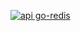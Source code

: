 [![](https://img.shields.io/badge/api-go--redis-red.svg "api go-redis")](https://pkg.go.dev/github.com/go-redis/redis/v8?tab=doc)
